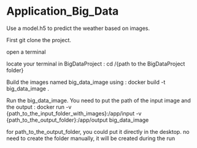 # Application_Big_Data

Use a model.h5 to predict the weather based on images.

First git clone the project.

open a terminal

locate your terminal in BigDataProject : cd /{path to the BigDataProject folder}

Build the images named big_data_image using : docker build -t big_data_image .

Run the big_data_image. You need to put the path of the input image and the output : 
docker run -v {path_to_the_input_folder_with_images}:/app/input -v {path_to_the_output_folder}:/app/output big_data_image

for path_to_the_output_folder, you could put it directly in the desktop. no need to create the folder manually, it will be created during the run
